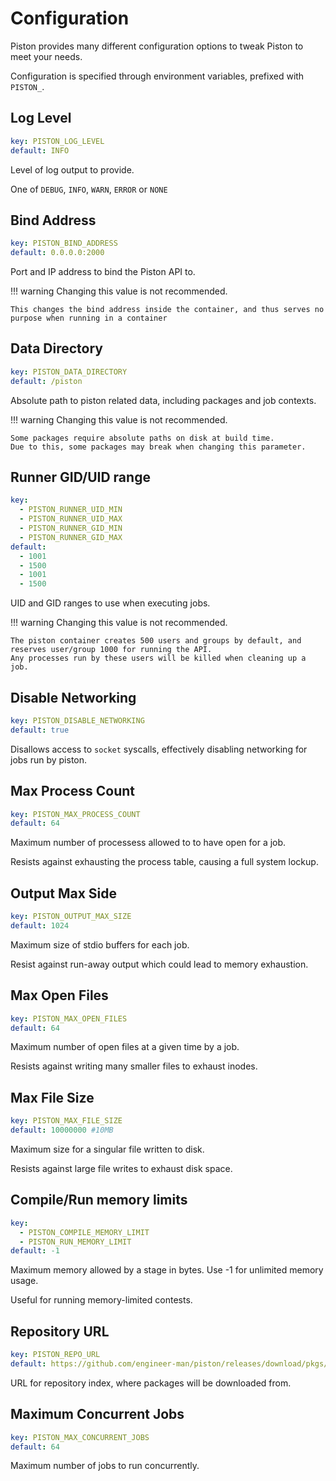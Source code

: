 # Configuration

Piston provides many different configuration options to tweak Piston to meet your needs.

Configuration is specified through environment variables, prefixed with `PISTON_`.

## Log Level

```yaml
key: PISTON_LOG_LEVEL
default: INFO
```

Level of log output to provide.

One of `DEBUG`, `INFO`, `WARN`, `ERROR` or `NONE`

## Bind Address

```yaml
key: PISTON_BIND_ADDRESS
default: 0.0.0.0:2000
```

Port and IP address to bind the Piston API to.

<!-- prettier-ignore -->
!!! warning
    Changing this value is not recommended.

    This changes the bind address inside the container, and thus serves no purpose when running in a container

## Data Directory

```yaml
key: PISTON_DATA_DIRECTORY
default: /piston
```

Absolute path to piston related data, including packages and job contexts.

<!-- prettier-ignore -->
!!! warning
    Changing this value is not recommended.

    Some packages require absolute paths on disk at build time.
    Due to this, some packages may break when changing this parameter.

## Runner GID/UID range

```yaml
key:
  - PISTON_RUNNER_UID_MIN
  - PISTON_RUNNER_UID_MAX
  - PISTON_RUNNER_GID_MIN
  - PISTON_RUNNER_GID_MAX
default:
  - 1001
  - 1500
  - 1001
  - 1500
```

UID and GID ranges to use when executing jobs.

<!-- prettier-ignore -->
!!! warning
    Changing this value is not recommended.

    The piston container creates 500 users and groups by default, and reserves user/group 1000 for running the API.
    Any processes run by these users will be killed when cleaning up a job.

## Disable Networking

```yaml
key: PISTON_DISABLE_NETWORKING
default: true
```

Disallows access to `socket` syscalls, effectively disabling networking for jobs run by piston.

## Max Process Count

```yaml
key: PISTON_MAX_PROCESS_COUNT
default: 64
```

Maximum number of processess allowed to to have open for a job.

Resists against exhausting the process table, causing a full system lockup.

## Output Max Side

```yaml
key: PISTON_OUTPUT_MAX_SIZE
default: 1024
```

Maximum size of stdio buffers for each job.

Resist against run-away output which could lead to memory exhaustion.

## Max Open Files

```yaml
key: PISTON_MAX_OPEN_FILES
default: 64
```

Maximum number of open files at a given time by a job.

Resists against writing many smaller files to exhaust inodes.

## Max File Size

```yaml
key: PISTON_MAX_FILE_SIZE
default: 10000000 #10MB
```

Maximum size for a singular file written to disk.

Resists against large file writes to exhaust disk space.

## Compile/Run memory limits

```yaml
key:
  - PISTON_COMPILE_MEMORY_LIMIT
  - PISTON_RUN_MEMORY_LIMIT
default: -1
```

Maximum memory allowed by a stage in bytes.
Use -1 for unlimited memory usage.

Useful for running memory-limited contests.

## Repository URL

```yaml
key: PISTON_REPO_URL
default: https://github.com/engineer-man/piston/releases/download/pkgs/index
```

URL for repository index, where packages will be downloaded from.

## Maximum Concurrent Jobs

```yaml
key: PISTON_MAX_CONCURRENT_JOBS
default: 64
```

Maximum number of jobs to run concurrently.
